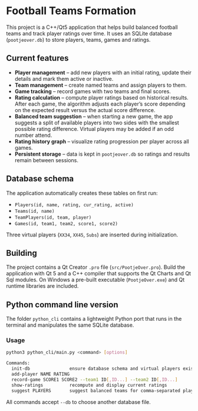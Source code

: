# Football Teams Formation

This project is a C++/Qt5 application that helps build balanced football teams and track player ratings over time. It uses an SQLite database (`pootjeover.db`) to store players, teams, games and ratings.

## Current features

- **Player management** – add new players with an initial rating, update their details and mark them active or inactive.
- **Team management** – create named teams and assign players to them.
- **Game tracking** – record games with two teams and final scores.
- **Rating calculation** – compute player ratings based on historical results. After each game, the algorithm adjusts each player’s score depending on the expected result versus the actual score difference.
- **Balanced team suggestion** – when starting a new game, the app suggests a split of available players into two sides with the smallest possible rating difference. Virtual players may be added if an odd number attend.
- **Rating history graph** – visualize rating progression per player across all games.
- **Persistent storage** – data is kept in `pootjeover.db` so ratings and results remain between sessions.

## Database schema

The application automatically creates these tables on first run:

- `Players(id, name, rating, cur_rating, active)`
- `Teams(id, name)`
- `TeamPlayers(id, team, player)`
- `Games(id, team1, team2, score1, score2)`

Three virtual players (`XX34`, `XX45`, `Subs`) are inserted during initialization.

## Building

The project contains a Qt Creator `.pro` file (`src/PootjeOver.pro`). Build the application with Qt 5 and a C++ compiler that supports the Qt Charts and Qt Sql modules. On Windows a pre-built executable (`PootjeOver.exe`) and Qt runtime libraries are included.

## Python command line version

The folder `python_cli` contains a lightweight Python port that runs in the terminal and manipulates the same SQLite database.

### Usage

```bash
python3 python_cli/main.py <command> [options]

Commands:
  init-db               ensure database schema and virtual players exist
  add-player NAME RATING
  record-game SCORE1 SCORE2 --team1 ID[,ID...] --team2 ID[,ID...]
  show-ratings          recompute and display current ratings
  suggest PLAYERS       suggest balanced teams for comma-separated player IDs
```

All commands accept `--db` to choose another database file.

